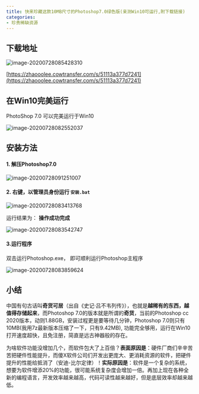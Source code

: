 ```yaml
---
title: 快来珍藏这款10MB尺寸的Photoshop7.0绿色版(亲测Win10可运行,附下载链接)
categories:
- 珍贵稀缺资源
---
```




## 下载地址



![image-20200728085428310](https://v2fy.com/asset/0i/jikemiji/jikemiji-md/kr-000088.assets/image-20200728085428310.png)



[https://zhaooolee.cowtransfer.com/s/51113a377d7241](https://zhaooolee.cowtransfer.com/s/51113a377d7241)



## 在Win10完美运行



PhotoShop 7.0 可以完美运行于Win10

![image-20200728082552037](https://v2fy.com/asset/0i/jikemiji/jikemiji-md/kr-000088.assets/image-20200728082552037.png)



## 安装方法

#### 1. 解压Photoshop7.0



![image-20200728091251007](https://v2fy.com/asset/0i/jikemiji/jikemiji-md/kr-000088.assets/image-20200728091251007.png)

#### 2. 右键，以管理员身份运行 `安装.bat`



![image-20200728083413768](https://v2fy.com/asset/0i/jikemiji/jikemiji-md/kr-000088.assets/image-20200728083413768.png)



运行结果为： **操作成功完成**

![image-20200728083542747](https://v2fy.com/asset/0i/jikemiji/jikemiji-md/kr-000088.assets/image-20200728083542747.png)

####  3.运行程序

双击运行Photoshop.exe， 即可顺利运行Photoshop主程序



![image-20200728083859624](https://v2fy.com/asset/0i/jikemiji/jikemiji-md/kr-000088.assets/image-20200728083859624.png)



## 小结



中国有句古话叫**奇货可居**（出自《史记·吕不韦列传》），也就是**越稀有的东西，越值得存储起来**，而Photoshop 7.0的版本就是所谓的**奇货**，当前的Photoshop cc 2020版本，动则1.88GB，安装过程更是要等待几分钟，Photoshop 7.0则只有10MB(我用7z最新版本压缩了一下，只有9.42MB), 功能完全够用，运行在Win10打开速度超快，且免注册，简直是远古神器般的存在。





为啥软件功能没增加几个，而软件包大了上百倍？**表面原因是**：硬件厂商们辛辛苦苦把硬件性能提升，而傻X软件公司们开发出更庞大、更消耗资源的软件，把硬件提升的性能给抵消了（安迪-比尔定律）！**实际原因是**：软件是一个复杂的系统，想要为软件增添20%的功能，很可能系统复杂度会增加一倍。再加上现在各种全新的编程语言，开发效率越来越高，代码可读性越来越好，但是底层效率却越来越低。








